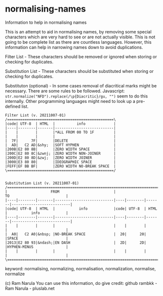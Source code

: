 # normalising-names
Information to help in normalising names


This is an attempt to aid in normalising names, by removing some special characters which are very hard to see or are not actually visible.
This is not going to be complete list as there are countless languages.
However, this information can help in narrowing names down to avoid duplications.

Filter List - These characters should be removed or ignored when storing or checking for duplicates.

Substitution List - These characters should be substituted when storing or checking for duplicates. 

Substituton (optional) - In some cases removal of diacritical marks might be necessary. There are some rules to be followed.
Javascript: 
``` str.normalize("NFD").replace(/\p{Diacritic}/gu, "") ``` seem to do this internally. 
Other programming languages might need to look up a pre-defined list.

```
Filter List (v. 20211007-01)
/=================================================\
|code| UTF-8  | HTML  |          info             |
|----|--------|-------|---------------------------|
|    |        |       |*ALL FROM 00 TO 1F         |
|    |        |       |                           |
|  7F|      7F|       |DELETE                     |
|  AD|   C2 AD|&shy;  |SOFT HYPHEN                |
|200B|E2 80 8B|       |ZERO WIDTH SPACE           |
|200C|E2 80 8C|&zwnj; |ZERO WIDTH NON-JOINER      |
|200D|E2 80 8D|&zwj;  |ZERO WIDTH JOINER          |
|3000|E3 80 80|       |IDEOGRAPHIC SPACE          |
|FEFF|EF BB BF|       |ZERO WIDTH NO-BREAK SPACE  |
\=================================================/


Substitution List (v. 20211007-01)
/===================================================================================================\
|                    FROM                         |                     TO                          |
|----|--------|-------|---------------------------|----|--------|-------|---------------------------|
|code| UTF-8  | HTML  |           info            |code| UTF-8  | HTML  |           info            |
|----|--------|-------|---------------------------|----|--------|-------|---------------------------|
|    |        |       |                           |    |        |       |                           |
|  A0|   C2 A0|&nbsp; |NO-BREAK SPACE             |  20|      20|       |SPACE                      |
|2013|E2 80 93|&ndash;|EN DASH                    |  2D|      2D|       |HYPHEN-MINUS               |
|    |        |       |                           |    |        |       |                           |
\===================================================================================================/

```
keyword: normalising, normalizing, normalisation, normalization, normalise, normalize 

(c) Ram Narula
You can use this information, do give credit: github rambkk - Ram Narula - pluslab.net
